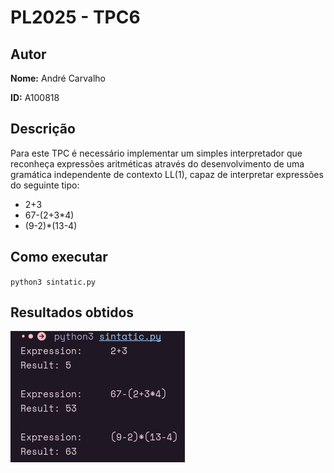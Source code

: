# PL2025 - TPC6

## Autor

**Nome:** André Carvalho

**ID:** A100818

## Descrição

Para este TPC é necessário implementar um simples interpretador que reconheça expressões aritméticas através do desenvolvimento de uma gramática independente de contexto LL(1), capaz de interpretar expressões do seguinte tipo:
- 2+3
- 67-(2+3*4)
- (9-2)*(13-4)
## Como executar
`python3 sintatic.py`

## Resultados obtidos
![Texto alternativo](results.png)
